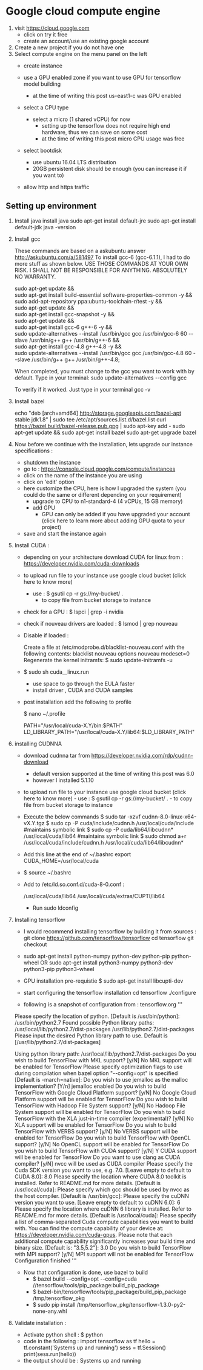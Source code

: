 # Google cloud compute engine

1. visit https://cloud.google.com
	- click on try it free
	- create an account/use an existing google account
2. Create a new project if you do not have one
3. Select compute engine on the menu panel on the left
	- create instance
	- use a GPU enabled zone if you want to use GPU for tensorflow model building 
		- at the time of writing this post us-east1-c was GPU enabled
	- select a CPU type
		- select a micro (1 shared vCPU) for now
			- setting up the tensorflow does not require high end hardware, thus we can save on some cost
			- at the time of writing this post micro CPU usage was free

	- select bootdisk 
		- use ubuntu 16.04 LTS distribution
		- 20GB persistent disk should be enough (you can increase it if you want to)
	- allow http and https traffic 

## Setting up environment
1. Install java
	install java
	sudo apt-get install default-jre
	sudo apt-get install default-jdk
	java -version

2. Install gcc
	
	These commands are based on a askubuntu answer http://askubuntu.com/a/581497
	To install gcc-6 (gcc-6.1.1), I had to do more stuff as shown below.
	USE THOSE COMMANDS AT YOUR OWN RISK. I SHALL NOT BE RESPONSIBLE FOR ANYTHING.
	ABSOLUTELY NO WARRANTY.

	sudo apt-get update && \
	sudo apt-get install build-essential software-properties-common -y && \
	sudo add-apt-repository ppa:ubuntu-toolchain-r/test -y && \
	sudo apt-get update && \
	sudo apt-get install gcc-snapshot -y && \
	sudo apt-get update && \
	sudo apt-get install gcc-6 g++-6 -y && \
	sudo update-alternatives --install /usr/bin/gcc gcc /usr/bin/gcc-6 60 --slave /usr/bin/g++ g++ /usr/bin/g++-6 && \
	sudo apt-get install gcc-4.8 g++-4.8 -y && \
	sudo update-alternatives --install /usr/bin/gcc gcc /usr/bin/gcc-4.8 60 --slave /usr/bin/g++ g++ /usr/bin/g++-4.8;

	When completed, you must change to the gcc you want to work with by default. Type in your terminal:
	sudo update-alternatives --config gcc

	To verify if it worked. Just type in your terminal
	gcc -v

3. Install bazel

	echo "deb [arch=amd64] http://storage.googleapis.com/bazel-apt stable jdk1.8" | sudo tee /etc/apt/sources.list.d/bazel.list
	curl https://bazel.build/bazel-release.pub.gpg | sudo apt-key add -
	sudo apt-get update && sudo apt-get install bazel
	sudo apt-get upgrade bazel

4. Now before we continue with the installation, lets upgrade our instance specifications :
	- shutdown the instance
	- go to : https://console.cloud.google.com/compute/instances
	- click on the name of the instance you are using
	- click on 'edit' option
	- here customize the CPU, here is how I upgraded the system (you could do the same or different depending on your requirement)
		- upgrade to CPU to n1-standard-4 (4 vCPUs, 15 GB memory)
		- add GPU
			- GPU can only be added if you have upgraded your account (click here to learn more about adding GPU quota to your project)
	- save and start the instance again

5. Install CUDA : 

	- depending on your architecture download CUDA for linux from : https://developer.nvidia.com/cuda-downloads

	- to upload run file to your instance use google cloud bucket (click here to know more)
		- use : $ gsutil cp -r gs://my-bucket/ .
			- to copy file from bucket storage to instance

	- check for a GPU : $ lspci | grep -i nvidia

	- check if nouveau drivers are loaded : $ lsmod | grep nouveau

	- Disable if loaded : 

		Create a file at /etc/modprobe.d/blacklist-nouveau.conf with the following contents:
		blacklist nouveau
		options nouveau modeset=0
		Regenerate the kernel initramfs:
		$ sudo update-initramfs -u

	- $ sudo sh cuda_<version>_linux.run
		- use space to go through the EULA faster
		- install driver , CUDA and CUDA samples

	- post installation add the following to profile 

		$ nano ~/.profile

		PATH="/usr/local/cuda-X.Y/bin:$PATH"
		LD_LIBRARY_PATH="/usr/local/cuda-X.Y/lib64:$LD_LIBRARY_PATH"

6. installing CUDNNA
	- download cudnna tar from https://developer.nvidia.com/rdp/cudnn-download
		- default version supported at the time of writing this post was 6.0
		- however I installed 5.1.10

	- to upload run file to your instance use google cloud bucket (click here to know more)
			- use : $ gsutil cp -r gs://my-bucket/ .
				- to copy file from bucket storage to instance

	- 	Execute the below commands
		$ sudo tar -xzvf cudnn-8.0-linux-x64-vX.Y.tgz
		$ sudo cp -P cuda/include/cudnn.h /usr/local/cuda/include #maintains symbolic link
		$ sudo cp -P cuda/lib64/libcudnn* /usr/local/cuda/lib64 #maintains symbolic link
		$ sudo chmod a+r /usr/local/cuda/include/cudnn.h /usr/local/cuda/lib64/libcudnn*

	- Add this line at the end of ~/.bashrc
		export CUDA_HOME=/usr/local/cuda

	- $ source ~/.bashrc

	- Add to /etc/ld.so.conf.d/cuda-8-0.conf :

		/usr/local/cuda/lib64
		/usr/local/cuda/extras/CUPTI/lib64 

		- Run sudo ldconfig

7. Installing tensorflow

	- I would recommend installing tensorflow by building it from sources : 
			git clone https://github.com/tensorflow/tensorflow 
			cd tensorflow
			git checkout


	- sudo apt-get install python-numpy python-dev python-pip python-wheel
										OR 
		sudo apt-get install python3-numpy python3-dev python3-pip python3-wheel

	- GPU installation pre-requistie
		$ sudo apt-get install libcupti-dev 

	- start configuring the tensorflow installation
		cd tensorflow
		./configure

	- following is a snapshot of configuration from : tensorflow.org
	'''

	Please specify the location of python. [Default is /usr/bin/python]: /usr/bin/python2.7
	Found possible Python library paths:
	  /usr/local/lib/python2.7/dist-packages
	  /usr/lib/python2.7/dist-packages
	Please input the desired Python library path to use.  Default is [/usr/lib/python2.7/dist-packages]

	Using python library path: /usr/local/lib/python2.7/dist-packages
	Do you wish to build TensorFlow with MKL support? [y/N]
	No MKL support will be enabled for TensorFlow
	Please specify optimization flags to use during compilation when bazel option "--config=opt" is specified [Default is -march=native]:
	Do you wish to use jemalloc as the malloc implementation? [Y/n]
	jemalloc enabled
	Do you wish to build TensorFlow with Google Cloud Platform support? [y/N]
	No Google Cloud Platform support will be enabled for TensorFlow
	Do you wish to build TensorFlow with Hadoop File System support? [y/N]
	No Hadoop File System support will be enabled for TensorFlow
	Do you wish to build TensorFlow with the XLA just-in-time compiler (experimental)? [y/N]
	No XLA support will be enabled for TensorFlow
	Do you wish to build TensorFlow with VERBS support? [y/N]
	No VERBS support will be enabled for TensorFlow
	Do you wish to build TensorFlow with OpenCL support? [y/N]
	No OpenCL support will be enabled for TensorFlow
	Do you wish to build TensorFlow with CUDA support? [y/N] Y
	CUDA support will be enabled for TensorFlow
	Do you want to use clang as CUDA compiler? [y/N]
	nvcc will be used as CUDA compiler
	Please specify the Cuda SDK version you want to use, e.g. 7.0. [Leave empty to default to CUDA 8.0]: 8.0
	Please specify the location where CUDA 8.0 toolkit is installed. Refer to README.md for more details. [Default is /usr/local/cuda]:
	Please specify which gcc should be used by nvcc as the host compiler. [Default is /usr/bin/gcc]:
	Please specify the cuDNN version you want to use. [Leave empty to default to cuDNN 6.0]: 6
	Please specify the location where cuDNN 6 library is installed. Refer to README.md for more details. [Default is /usr/local/cuda]:
	Please specify a list of comma-separated Cuda compute capabilities you want to build with.
	You can find the compute capability of your device at: https://developer.nvidia.com/cuda-gpus.
	Please note that each additional compute capability significantly increases your build time and binary size.
	[Default is: "3.5,5.2"]: 3.0
	Do you wish to build TensorFlow with MPI support? [y/N] 
	MPI support will not be enabled for TensorFlow
	Configuration finished
	'''
	- Now that configuration is done, use bazel to build
		- $ bazel build --config=opt --config=cuda //tensorflow/tools/pip_package:build_pip_package
		- $ bazel-bin/tensorflow/tools/pip_package/build_pip_package /tmp/tensorflow_pkg
		- $ sudo pip install /tmp/tensorflow_pkg/tensorflow-1.3.0-py2-none-any.whl


7. Validate installation : 
	- Activate python shell : 
		$ python
	- code in the following : 
		import tensorflow as tf
		hello = tf.constant('Systems up and running')
		sess = tf.Session()
		print(sess.run(hello))
	- the output should be : Systems up and running
